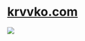 # [krvvko.com](krvvko.com)

<a href="https://github.com/krvvko/krvvko.com/actions"><img src="https://github.com/krvvko/krvvko.com/workflows/build/badge.svg"></a>
